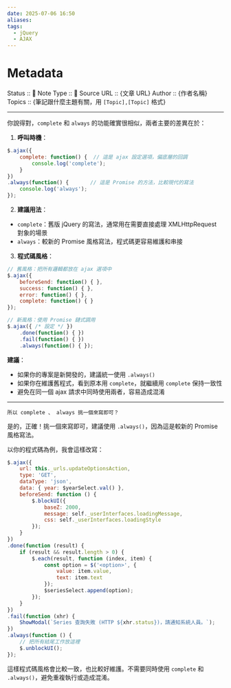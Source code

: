 ```yaml
---
date: 2025-07-06 16:50
aliases: 
tags:
  - jQuery
  - AJAX
---
```

# Metadata
Status :: 🌱
Note Type :: 📰
Source URL :: {文章 URL}
Author :: {作者名稱}
Topics :: {筆記跟什麼主題有關，用 `[Topic],[Topic]` 格式}

---

你說得對，`complete` 和 `always` 的功能確實很相似，兩者主要的差異在於：

1. **呼叫時機**：
```javascript
$.ajax({
    complete: function() {  // 這是 ajax 設定選項，偏底層的回調
        console.log('complete');
    }
})
.always(function() {       // 這是 Promise 的方法，比較現代的寫法
    console.log('always');
});
```

2. **建議用法**：
- `complete`：舊版 jQuery 的寫法，通常用在需要直接處理 XMLHttpRequest 對象的場景
- `always`：較新的 Promise 風格寫法，程式碼更容易維護和串接

3. **程式碼風格**：
```javascript
// 舊風格：把所有邏輯都放在 ajax 選項中
$.ajax({
    beforeSend: function() { },
    success: function() { },
    error: function() { },
    complete: function() { }
});

// 新風格：使用 Promise 鏈式調用
$.ajax({ /* 設定 */ })
    .done(function() { })
    .fail(function() { })
    .always(function() { });
```

**建議**：
- 如果你的專案是新開發的，建議統一使用 `.always()`
- 如果你在維護舊程式，看到原本用 `complete`，就繼續用 `complete` 保持一致性
- 避免在同一個 ajax 請求中同時使用兩者，容易造成混淆

---
`所以 complete 、 always 挑一個來寫即可？`

是的，正確！挑一個來寫即可，建議使用 `.always()`，因為這是較新的 Promise 風格寫法。

以你的程式碼為例，我會這樣改寫：
```javascript
$.ajax({
    url: this._urls.updateOptionsAction,
    type: 'GET',
    dataType: 'json',
    data: { year: $yearSelect.val() },
    beforeSend: function () {
        $.blockUI({
            baseZ: 2000,
            message: self._userInterfaces.loadingMessage,
            css: self._userInterfaces.loadingStyle
        });
    }
})
.done(function (result) {
    if (result && result.length > 0) {
        $.each(result, function (index, item) {
            const option = $('<option>', {
                value: item.value,
                text: item.text
            });
            $seriesSelect.append(option);
        });
    }
})
.fail(function (xhr) {
    ShowModal(`Series 查詢失敗 (HTTP ${xhr.status})，請通知系統人員。`);
})
.always(function () {
    // 把所有結尾工作放這裡
    $.unblockUI();
});
```

這樣程式碼風格會比較一致，也比較好維護。不需要同時使用 `complete` 和 `.always()`，避免重複執行或造成混淆。
